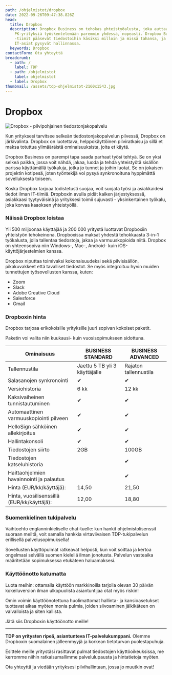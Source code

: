 ```yaml
---
path: /ohjelmistot/dropbox
date: 2022-09-26T09:47:38.826Z
head:
  title: Dropbox
  description: Dropbox Business on tehokas yhteistyöalusta, joka auttaa
    PK-yrityksiä työskentelemään paremmin yhdessä, nopeasti. Dropbox Business
    -tiimit pääsevät tiedostoihin käsiksi milloin ja missä tahansa, ja samalla
    IT-asiat pysyvät hallinnassa.
  keywords: Dropbox
contactForm: Ota yhteyttä
breadcrumb:
  - path: /
    label: TDP
  - path: /ohjelmistot
    label: ohjelmistot
  - label: Dropbox
thumbnail: /assets/tdp-ohjelmistot-2160x1543.jpg
---
```

# Dropbox

![Dropbox - pilvipohjainen tiedostonjakopalvelu](/assets/tdp-ohjelmistot-2160x1543.jpg)


Kun yrityksesi tarvitsee selkeän tiedostonjakopalvelun pilvessä, Dropbox on järkivalinta. Dropbox on luotettava, helppokäyttöinen pilviratkaisu ja sillä et maksa totuttua ylimääräistä ominaisuuksista, joita et käytä.

Dropbox Business on parempi tapa saada parhaat työsi tehtyä. Se on yksi selkeä paikka, jossa voit nähdä, jakaa, luoda ja tehdä yhteistyötä sisällön parissa käyttämällä työkaluja, jotka jo tunnet ja joihin luotat. Se on jokaisen projektin kotipesä, joten työntekijä voi pysyä synkronoituna hyppimättä sovelluksesta toiseen.

Koska Dropbox tarjoaa todistetusti suojaa, voit suojata työsi ja asiakkaidesi tiedot ilman IT-tiimiä. Dropboxin avulla pidät kaiken järjestyksessä, asiakkaasi tyytyväisinä ja yrityksesi toimii sujuvasti - yksinkertainen työkalu, joka korvaa kaaoksen yhteistyöllä.

### Näissä Dropbox loistaa

Yli 500 miljoonaa käyttäjää ja 200 000 yritystä luottavat Dropboxiin yhteistyön tehokeinona. Dropboxissa maksat yhdestä tehokkaasta 3-in-1 työkalusta, jolla tallentaa tiedostoja, jakaa ja varmuuskopioida niitä. Dropbox on yhteensopiva niin Windows-, Mac-, Android- kuin iOS-käyttöjärjestelmien kanssa.

Dropbox niputtaa toimivaksi kokonaisuudeksi sekä pilvisisällön, pikakuvakkeet että tavalliset tiedostot. Se myös integroituu hyvin muiden tunnettujen työsovellusten kanssa, kuten:

* Zoom
* Slack
* Adobe Creative Cloud
* Salesforce
* Gmail

### Dropboxin hinta

Dropbox tarjoaa erikokoisille yrityksille juuri sopivan kokoiset paketit. 

Paketin voi valita niin kuukausi- kuin vuosisopimukseen sidottuna.

| Ominaisuus                                 | BUSINESS STANDARD             | BUSINESS ADVANCED     |
| ------------------------------------------ | ----------------------------- | --------------------- |
| Tallennustila                              | Jaettu 5 TB yli 3 käyttäjälle | Rajaton tallennustila |
| Salasanojen synkronointi                   | ✔                             | ✔                     |
| Versiohistoria                             | 6 kk                          | 12 kk                 |
| Kaksivaiheinen tunnistautuminen            | ✔                             | ✔                     |
| Automaattinen varmuuskopiointi pilveen     | ✔                             | ✔                     |
| HelloSign sähköinen allekirjoitus          | ✔                             | ✔                     |
| Hallintakonsoli                            | ✔                             | ✔                     |
| Tiedostojen siirto                         | 2GB                           | 100GB                 |
| Tiedostojen katseluhistoria                |                               | ✔                     |
| Haittaohjelmien havainnointi ja palautus   |                               | ✔                     |
| Hinta (EUR/kk/käyttäjä):                   | 14,50                         | 21,50                 |
| Hinta, vuosilisenssillä (EUR/kk/käyttäjä): | 12,00                         | 18,80                 |

### Suomenkielinen tukipalvelu

Vaihtoehto englanninkieliselle chat-tuelle: kun hankit ohjelmistolisenssit suoraan meiltä, voit samalla hankkia virtaviivaisen TDP-tukipalvelun erillisellä palvelusopimuksella! 

Sovellusten käyttöpulmat ratkeavat helposti, kun voit soittaa ja kertoa ongelmasi selvällä suomen kielellä ilman jonotusta. Palvelun vasteaika määritetään sopimuksessa etukäteen haluamaksesi.

### Käyttöönotto katumatta

Luota meihin: ottamalla käyttöön markkinoilla tarjolla olevan 30 päivän kokeiluversion ilman ulkopuolista asiantuntijaa otat myös riskin! 

Omin voimin käyttöönotettuna huolimattomat hallinta- ja kansioasetukset tuottavat aikaa myöten monia pulmia, joiden siivoaminen jälkikäteen on vaivalloista ja siten kallista.

Jätä siis Dropboxin käyttöönotto meille!

- - -

**TDP on yritysten ripeä, asiantunteva IT-palvelukumppani.** Olemme Dropboxin suomalainen jälleenmyyjä ja korkean tietoturvan puolestapuhuja.

Esittele meille yritystäsi rasittavat pulmat tiedostojen käyttöoikeuksissa, me kerromme niihin ratkaisumallimme palvelulupausta ja hintatietoja myöten.

Ota yhteyttä ja viedään yrityksesi pilvihallintaan, jossa jo muutkin ovat!